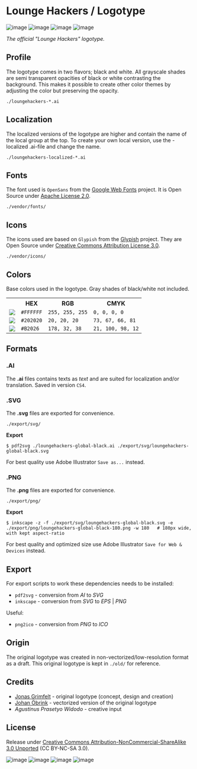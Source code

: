 # Lounge Hackers / Logotype

![image](https://raw.github.com/loungehackers/logotype/master/export/png/loungehackers-global-black-180x174.png)
![image](https://raw.github.com/loungehackers/logotype/master/export/png/loungehackers-global-white-180x174.png)
![image](https://raw.github.com/loungehackers/logotype/master/export/png/loungehackers-local-sthlm-black-180x194.png)
![image](https://raw.github.com/loungehackers/logotype/master/export/png/loungehackers-local-sthlm-white-180x194.png)

*The official "Lounge Hackers" logotype.*


## Profile

The logotype comes in two flavors; black and white. All grayscale shades are semi transparent opacities of black or white contrasting the background. This makes it possible to create other color themes by adjusting the color but preserving the opacity.

`./loungehackers-*.ai`


## Localization

The localized versions of the logotype are higher and contain the name of the local group at the top. To create your own local version, use the -localized .ai-file and change the name.

`./loungehackers-localized-*.ai`


## Fonts

The font used is `OpenSans` from the [Google Web Fonts](http://google.com/webfonts/) project. It is Open Source under [Apache License 2.0](http://apache.org/licenses/LICENSE-2.0.txt).

`./vendor/fonts/`


## Icons

The icons used are based on `Glypish` from the [Glypish](http://glypish.com/) project. They are Open Source under [Creative Commons Attribution License 3.0](http://creativecommons.org/licenses/by/3.0/).

`./vendor/icons/`


## Colors

Base colors used in the logotype. Gray shades of black/white not included.

<table>
  <tr>
    <th></th>
    <th>HEX</th>
    <th>RGB</th>
    <th>CMYK</th>
  </tr>
  <tr>
    <td><img src="http://placehold.it/40x40/ffffff/ffffff"></td>
    <td><code>#FFFFFF</code></td>
    <td><code>255, 255, 255</code></td>
    <td><code>0, 0, 0, 0</code></td>
  </tr>
  <tr>
    <td><img src="http://placehold.it/40x40/202020/202020"></td>
    <td><code>#202020</code></td>
    <td><code>20, 20, 20</code></td>
    <td><code>73, 67, 66, 81</code></td>
  </tr>
  <tr>
    <td><img src="http://placehold.it/40x40/B2026/B2026"></td>
    <td><code>#B2026</code></td>
    <td><code>178, 32, 38</code></td>
    <td><code>21, 100, 98, 12</code></td>
  </tr>
</table>


## Formats


### .AI

The **.ai** files contains texts as *text* and are suited for localization and/or translation. Saved in version `CS4`.


### .SVG

The **.svg** files are exported for convenience.

`./export/svg/`

**Export**

```
$ pdf2svg ./loungehackers-global-black.ai ./export/svg/loungehackers-global-black.svg
```

For best quality use Adobe Illustrator `Save as...` instead.


### .PNG

The **.png** files are exported for convenience.

`./export/png/`

**Export**

```
$ inkscape -z -f ./export/svg/loungehackers-global-black.svg -e ./export/png/loungehackers-global-black-180.png -w 180   # 180px wide, with kept aspect-ratio
```

For best quality and optimized size use Adobe Illustrator `Save for Web & Devices` instead.


## Export

For export scripts to work these dependencies needs to be installed:

* `pdf2svg` - conversion from *AI* to *SVG*
* `inkscape` - conversion from *SVG* to *EPS* | *PNG*

Useful:

* `png2ico` - conversion from *PNG* to *ICO*


## Origin

The original logotype was created in non-vectorized/low-resolution format as a draft. This original logotype is kept in `./old/` for reference.


## Credits

* [Jonas Grimfelt](http://github.com/grimen) - original logotype (concept, design and creation)
* [Johan Öbrink](http://github.com/JohanObrink) - vectorized version of the original logotype
* *Agustinus Prasetyo Widodo* - creative input


## License

Release under [Creative Commons Attribution-NonCommercial-ShareAlike 3.0 Unported](http://creativecommons.org/licenses/by-nc-sa/3.0/) (CC BY-NC-SA 3.0).

![image](http://creativecommons.org/wp-content/themes/creativecommons.org/images/chooser_cc.png)
![image](http://creativecommons.org/wp-content/themes/creativecommons.org/images/chooser_by.png)
![image](http://creativecommons.org/wp-content/themes/creativecommons.org/images/chooser_nc.png)
![image](http://creativecommons.org/wp-content/themes/creativecommons.org/images/chooser_sa.png)
